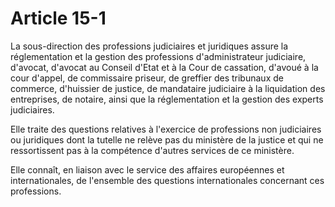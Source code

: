# Article 15-1

La sous-direction des professions judiciaires et juridiques assure la réglementation et la gestion des professions d'administrateur judiciaire, d'avocat, d'avocat au Conseil d'Etat et à la Cour de cassation, d'avoué à la cour d'appel, de commissaire priseur, de greffier des tribunaux de commerce, d'huissier de justice, de mandataire judiciaire à la liquidation des entreprises, de notaire, ainsi que la réglementation et la gestion des experts judiciaires.

Elle traite des questions relatives à l'exercice de professions non judiciaires ou juridiques dont la tutelle ne relève pas du ministère de la justice et qui ne ressortissent pas à la compétence d'autres services de ce ministère.

Elle connaît, en liaison avec le service des affaires européennes et internationales, de l'ensemble des questions internationales concernant ces professions.
